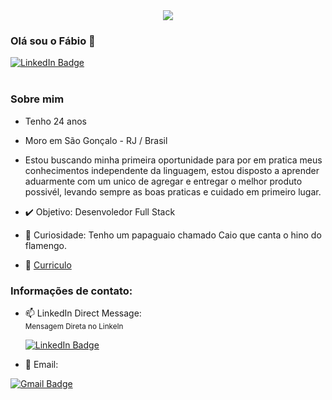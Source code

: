 <div id="header" align="center">
  <img src="https://media4.giphy.com/media/WTjXuYA2y4o3UZly3W/giphy.gif?cid=ecf05e4713wd35d02ttrqkvpr3cpqoq2dtvfiwwa7kt2frkv&rid=giphy.gif&ct=g" />
</div>

### Olá sou o Fábio 👋

<div id="badges">
  <a href="https://www.linkedin.com/in/fjrjdev">
  <img src="https://img.shields.io/badge/LinkedIn-blue?style=for-the-badge&logo=linkedin&logoColor=white" alt="LinkedIn Badge"/></a>
</div>
<br />

### Sobre mim

 - Tenho 24 anos
 - Moro em São Gonçalo - RJ / Brasil

 - Estou buscando minha primeira oportunidade para por em pratica meus conhecimentos independente da    linguagem, estou disposto a aprender aduarmente com um unico de agregar e entregar o melhor produto possivél, levando sempre as boas praticas e cuidado em primeiro lugar.

 - :heavy_check_mark: Objetivo: Desenvoledor Full Stack

 - :eyes: Curiosidade: Tenho um papaguaio chamado Caio que canta o hino do flamengo.

 - :page_facing_up: [Curriculo](https://drive.google.com/file/d/11uJn0mFe_yXFxnlWTsOOWMgpyYOr17V8/)



### Informações de contato:

 - :mailbox: LinkedIn Direct Message:  
    <sup>Mensagem Direta no LinkeIn </sup>  
    ><a href="https://www.linkedin.com/messaging/thread/new/">
     <img src="https://img.shields.io/badge/Fabio Junior-blue?style=for-the-badge&logo=linkedin&logoColor=white" alt="LinkedIn Badge"/></a>

- :email: Email:  
><a href="mailto:contatofjrj@gmail.com">
  <img src="https://img.shields.io/badge/Fabio%20Jr-red?style=for-the-badge&logo=gmail&logoColor=white" alt="Gmail Badge"/></a>

<br />